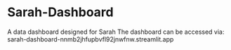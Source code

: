 # Sarah-Dashboard
A data dashboard designed for Sarah
The dashboard can be accessed via: sarah-dashboard-nnmb2jhfupbvfl92jnwfnw.streamlit.app
